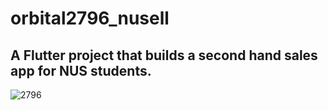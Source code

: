 # orbital2796_nusell

## A Flutter project that builds a second hand sales app for NUS students.

![2796](https://user-images.githubusercontent.com/76834893/133078674-43b690f8-4a0f-401a-be79-a7a152a29987.png)

